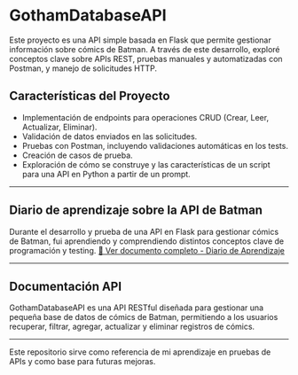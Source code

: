 # GothamDatabaseAPI
Este proyecto es una API simple basada en Flask que permite gestionar información sobre cómics de Batman. A través de este desarrollo, exploré conceptos clave sobre APIs REST, pruebas manuales y automatizadas con Postman, y manejo de solicitudes HTTP.

## Características del Proyecto
- Implementación de endpoints para operaciones CRUD (Crear, Leer, Actualizar, Eliminar).
- Validación de datos enviados en las solicitudes.
- Pruebas con Postman, incluyendo validaciones automáticas en los tests.
- Creación de casos de prueba.
- Exploración de cómo se construye y las características de un script para una API en Python a partir de un prompt. 

---

## Diario de aprendizaje sobre la API de Batman
Durante el desarrollo y prueba de una API en Flask para gestionar cómics de Batman, fui aprendiendo y comprendiendo distintos conceptos clave de programación y testing.
[📄 Ver documento completo - Diario de Aprendizaje](Diario%20de%20aprendizaje.md)

---

## Documentación API 
GothamDatabaseAPI es una API RESTful diseñada para gestionar una pequeña base de datos de cómics de Batman, permitiendo a los usuarios recuperar, filtrar, agregar, actualizar y eliminar registros de cómics.

---

Este repositorio sirve como referencia de mi aprendizaje en pruebas de APIs y como base para futuras mejoras. 


